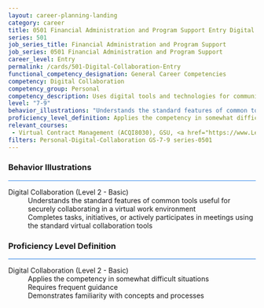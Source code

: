 ```yaml
---
layout: career-planning-landing
category: career
title: 0501 Financial Administration and Program Support Entry Digital Collaboration
series: 501
job_series_title: Financial Administration and Program Support
job_series: 0501 Financial Administration and Program Support
career_level: Entry
permalink: /cards/501-Digital-Collaboration-Entry
functional_competency_designation: General Career Competencies
competency: Digital Collaboration
competency_group: Personal
competency_description: Uses digital tools and technologies for communication, knowledge-sharing, and collaborative processes; works with others to construct and create resources and knowledge, or provide services, in a digital environment.
level: "7-9"
behavior_illustrations: "Understands the standard features of common tools useful for securely collaborating in a virtual work environment ? Completes tasks, initiatives, or actively participates in meetings using the standard virtual collaboration tools"
proficiency_level_definition: Applies the competency in somewhat difficult situations ? Requires frequent guidance ? Demonstrates familiarity with concepts and processes 
relevant_courses: 
 - Virtual Contract Management (ACQI8030), GSU, <a href="https://www.LearnAtGSUSA.com/ACQI8030">https://www.LearnAtGSUSA.com/ACQI8030</a>
filters: Personal-Digital-Collaboration GS-7-9 series-0501
---
```


<div class="desktop:grid-col-6 margin-y-3">
  <div class="border-top-2 bg-white padding-3 shadow-5 height-full members-hover border-1px button-border border-top-blue radius-lg card-text-color">
    <h3>Behavior Illustrations</h3>
    <hr style="background-color: #2680EB !important;"/>
    <dl class="text-base card-content-color"><dt>Digital Collaboration (Level 2 - Basic)</dt><dd>Understands the standard features of common tools useful for securely collaborating in a virtual work environment </dd><dd> Completes tasks, initiatives, or actively participates in meetings using the standard virtual collaboration tools</dd></dl>
  </div>
</div>
<div class="desktop:grid-col-6 margin-y-3">
  <div class="border-top-2 bg-white padding-3 shadow-5 height-full members-hover border-1px button-border border-top-blue radius-lg card-text-color">
    <h3>Proficiency Level Definition</h3>
     <hr style="background-color: #1b75e0 !important;"/>
    <dl class="text-base card-content-color"><dt>Digital Collaboration (Level 2 - Basic)</dt><dd>Applies the competency in somewhat difficult situations </dd><dd> Requires frequent guidance </dd><dd> Demonstrates familiarity with concepts and processes </dd></dl>
  </div>
</div>